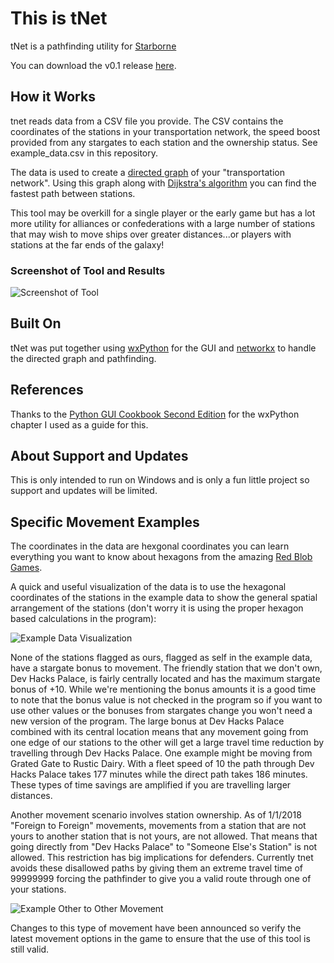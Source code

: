 # This is tNet
tNet is a pathfinding utility for [Starborne](https://www.starborne.com/)

You can download the v0.1 release [here](https://github.com/jzmiller1/tnet/files/1464357/tNet.zip).

## How it Works
tnet reads data from a CSV file you provide.  The CSV contains the coordinates of
the stations in your transportation network, the speed boost provided from any 
stargates to each station and the ownership status. See example_data.csv in this 
repository.

The data is used to create a [directed graph](https://en.wikipedia.org/wiki/Directed_graph)
of your "transportation network".  Using this graph along with 
[Dijkstra's algorithm](https://en.wikipedia.org/wiki/Dijkstra%27s_algorithm) you
can find the fastest path between stations.

This tool may be overkill for a single player or the early game but has a lot 
more utility for alliances or confederations with a large number of stations 
that may wish to move ships over greater distances...or players with stations at
the far ends of the galaxy!

### Screenshot of Tool and Results
![Screenshot of Tool](https://raw.githubusercontent.com/jzmiller1/tnet/master/example.JPG)

## Built On
tNet was put together using [wxPython](https://www.wxpython.org/) for the GUI 
and [networkx](https://networkx.github.io/) to handle the directed graph and 
pathfinding.

## References
Thanks to the [Python GUI Cookbook Second Edition](https://www.packtpub.com/application-development/python-gui-programming-cookbook-second-edition)
for the wxPython chapter I used as a guide for this.

## About Support and Updates
This is only intended to run on Windows and is only a fun little project so support
and updates will be limited.

## Specific Movement Examples
The coordinates in the data are hexgonal coordinates you can learn everything you want 
to know about hexagons from the amazing [Red Blob Games](https://www.redblobgames.com/grids/hexagons/).

A quick and useful visualization of the data is to use the hexagonal coordinates of the 
stations in the example data to show the general spatial arrangement of the stations (don't
worry it is using the proper hexagon based calculations in the program):

![Example Data Visualization](https://raw.githubusercontent.com/jzmiller1/tnet/master/example_data_visualization.JPG)

None of the stations flagged as ours, flagged as self in the example data, have a stargate 
bonus to movement.  The friendly station that we don't own, Dev Hacks Palace, is fairly 
centrally located and has the maximum stargate bonus of +10.  While we're mentioning the 
bonus amounts it is a good time to note that the bonus value is not checked in the program 
so if you want to use other values or the bonuses from stargates change you won't need a 
new version of the program.  The large bonus at Dev Hacks Palace combined with its central 
location means that any movement going from one edge of our stations to the other will 
get a large travel time reduction by travelling through Dev Hacks Palace.  One example
might be moving from Grated Gate to Rustic Dairy.  With a fleet speed of 10 the path 
through Dev Hacks Palace takes 177 minutes while the direct path takes 186 minutes.
These types of time savings are amplified if you are travelling larger distances.

Another movement scenario involves station ownership.  As of 1/1/2018 "Foreign to 
Foreign" movements, movements from a station that are not yours to another station that
is not yours, are not allowed.  That means that going directly from "Dev Hacks Palace" to 
"Someone Else's Station" is not allowed.  This restriction has big implications for 
defenders.  Currently tnet avoids these disallowed paths by giving them an extreme travel
time of 99999999 forcing the pathfinder to give you a valid route through one of your 
stations.  

![Example Other to Other Movement](https://raw.githubusercontent.com/jzmiller1/tnet/master/example_other_to_other.JPG)

Changes to this type of movement have been announced so verify the latest 
movement options in the game to ensure that the use of this tool is still valid.

